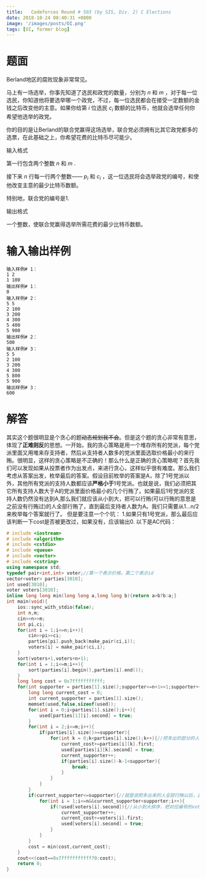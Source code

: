 ```yaml
---
title:   Codeforces Round # 503 (by SIS, Div. 2) C Elections
date: 2018-10-24 08:40:31 +0800
image: '/images/posts/OI.png'
tags: [OI, former blog]
---
```


# 题面
Berland地区的腐败现象非常常见。

马上有一场选举，你事先知道了选民和政党的数量，分别为  $n$  和  $m$  ，对于每一位选民，你知道他将要选举哪一个政党，不过，每一位选民都会在接受一定数额的金钱之后改变他的主意。如果你给第  $i$  位选民  $c_i$  数额的比特币，他就会选举任何你希望他选举的政党。

你的目的是让Berland的联合党赢得这场选举，联合党必须拥有比其它政党都多的选票，在此基础之上，你希望花费的比特币尽可能少。

输入格式

第一行包含两个整数  $n$  和  $m$ .

接下来  $n$  行每一行两个整数——  $p_i$  和  $c_i$  ，这一位选民将会选举政党的编号，和使他改变主意的最少比特币数额。

特别地，联合党的编号是1.

输出格式

一个整数，使联合党赢得选举所需花费的最少比特币数额。

# 输入输出样例
```
输入样例# 1： 
1 2
1 100
输出样例# 1： 
0
输入样例# 2： 
5 5
2 100
3 200
4 300
5 400
5 900
输出样例# 2： 
500
输入样例# 3： 
5 5
2 100
3 200
4 300
5 800
5 900
输出样例# 3： 
600
```
# 解答
其实这个题很明显是个贪心的题~~动态规划我不会~~。但是这个题的贪心非常有意思，体现了**正难则反**的思想。一开始，我的贪心策略是用一个堆存所有的党派，每个党派里面又用堆来存支持者，然后从支持者人数多的党派里面选取价格最小的来行贿。很明显，这样的贪心策略是不正确的！那么什么是正确的贪心策略呢？首先我们可以发现如果从投票者作为出发点，来进行贪心，这样似乎很有难度。那么我们考虑从答案出发，枚举最后的答案。假设目前枚举的答案是A，除了1号党派以外，其他所有党派的支持人数都应该**严格小于**1号党派。也就是说，我们必须把其它所有支持人数大于A的党派里面价格最小的几个行贿了。如果最后1号党派的支持人数仍然没有达到A,那么我们就应该从小到大，把可以行贿(可以行贿的意思是之前没有行贿过)的人全部行贿了，直到最后支持者人数为A。我们只需要从1...n/2来枚举每个答案就行了。
但是要注意一个个坑：
1.如果只有1号党派，那么最后应该判断一下cost是否被更改过，如果没有，应该输出0.
以下是AC代码：
```cpp
# include <iostream>
# include <algorithm>
# include <cstdio>
# include <queue>
# include <vector>
# include <cstring>
using namespace std;
typedef pair<int,int> voter;//第一个表示价格，第二个表示id
vector<voter> parties[3010];
int used[3010];
voter voters[3010];
inline long long min(long long a,long long b){return a>b?b:a;}
int main(void){
    ios::sync_with_stdio(false);
    int n,m;
    cin>>n>>m;
    int pi,ci;
    for(int i = 1;i<=n;i++){
        cin>>pi>>ci;
        parties[pi].push_back(make_pair(ci,i));
        voters[i] = make_pair(ci,i);
    }
    sort(voters+1,voters+n+1);
    for(int i = 1;i<=m;i++){
        sort(parties[i].begin(),parties[i].end());
    }
    long long cost = 0x7fffffffffff;
    for(int supporter = parties[1].size();supporter<=n+1>>1;supporter++){//枚举每一个最后的支持者
        long long current_cost = 0;
        int current_supporter = parties[1].size();
        memset(used,false,sizeof(used));
        for(int i = 0;i<parties[1].size();i++){
            used[parties[1][i].second] = true;
        }
        for(int i = 2;i<=m;i++){
            if(parties[i].size()>=supporter){
                for(int k = 0;k<parties[i].size();k++){//把多出的部分的人必须行贿
                    current_cost+=parties[i][k].first;
                    used[parties[i][k].second] = true;
                    current_supporter++;
                    if(parties[i].size()-k-1<supporter){
                        break;
                    }
                }
            }
        }
        if(current_supporter<=supporter){//就是说把多出来的人全部行贿以后，还是不够，那么就要从小到大来行贿了
            for(int i = 1;i<=n&&current_supporter<supporter;i++){
                if(!used[voters[i].second]){//从小到大排序，把对应编号的voter标记为使用过
					current_supporter++;
                    current_cost+=voters[i].first;
                    used[voters[i].second] = true;
                }
            }
        }
        cost = min(cost,current_cost);
    }
    cout<<(cost==0x7fffffffffff?0:cost);
    return 0;
}
```

